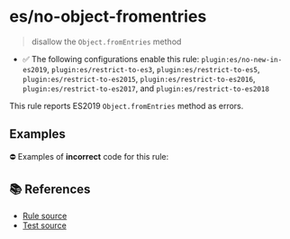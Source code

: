 # es/no-object-fromentries
> disallow the `Object.fromEntries` method

- ✅ The following configurations enable this rule: `plugin:es/no-new-in-es2019`, `plugin:es/restrict-to-es3`, `plugin:es/restrict-to-es5`, `plugin:es/restrict-to-es2015`, `plugin:es/restrict-to-es2016`, `plugin:es/restrict-to-es2017`, and `plugin:es/restrict-to-es2018`

This rule reports ES2019 `Object.fromEntries` method as errors.

## Examples

⛔ Examples of **incorrect** code for this rule:

<eslint-playground type="bad" code="/*eslint es/no-object-fromentries: error */
const obj = Object.fromEntries(map)
" />

## 📚 References

- [Rule source](https://github.com/mysticatea/eslint-plugin-es/blob/v3.0.1/lib/rules/no-object-fromentries.js)
- [Test source](https://github.com/mysticatea/eslint-plugin-es/blob/v3.0.1/tests/lib/rules/no-object-fromentries.js)
